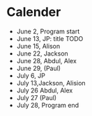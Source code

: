 # Calender

* June 2, Program start
* June 13, JP: title TODO
* June 15, Alison
* June 22, Jackson
* June 28, Abdul, Alex
* June 29, (Paul)
* July 6, JP
* July 13,Jackson, Alision
* July 26 Abdul, Alex
* July 27 (Paul)
* July 28, Program end

